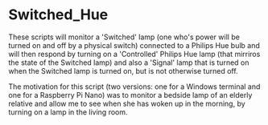 # Switched_Hue

These scripts will monitor a 'Switched' lamp (one who's power will be turned on and off by a physical switch) connected to a Philips Hue bulb and will then respond by turning on a 'Controlled' Philips Hue lamp (that mirriros the state of the Switched lamp) and also a 'Signal' lamp that is turned on when the Switched lamp is turned on, but is not otherwise turned off.  

The motivation for this script (two versions: one for a Windows terminal and one for a Raspberry Pi Nano) was to monitor a bedside lamp of an elderly relative and allow me to see when she has woken up in the morning, by turning on a lamp in the living room.  
